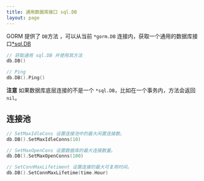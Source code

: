 ```yaml
---
title: 通用数据库接口 sql.DB
layout: page
---
```


GORM 提供了 `DB`方法 ，可以从当前 `*gorm.DB` 连接内，获取一个通用的数据库接口[*sql.DB](http://golang.org/pkg/database/sql/#DB)

```go
// 获取通用 sql.DB 并使用其方法
db.DB()

// Ping
db.DB().Ping()
```

**注意** 如果数据库底层连接的不是一个 `*sql.DB`，比如在一个事务内，方法会返回`nil`。

## 连接池

```go
// SetMaxIdleCons 设置连接池中的最大闲置连接数。
db.DB().SetMaxIdleConns(10)

// SetMaxOpenCons 设置数据库的最大连接数量。
db.DB().SetMaxOpenConns(100)

// SetConnMaxLifetiment 设置连接的最大可复用时间。
db.DB().SetConnMaxLifetime(time.Hour)
```
